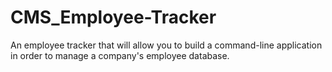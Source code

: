 # CMS_Employee-Tracker
An employee tracker that will allow you to build a command-line application in order to manage a company's employee database.
